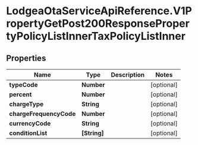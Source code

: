 # LodgeaOtaServiceApiReference.V1PropertyGetPost200ResponsePropertyPolicyListInnerTaxPolicyListInner

## Properties

Name | Type | Description | Notes
------------ | ------------- | ------------- | -------------
**typeCode** | **Number** |  | [optional] 
**percent** | **Number** |  | [optional] 
**chargeType** | **String** |  | [optional] 
**chargeFrequencyCode** | **Number** |  | [optional] 
**currencyCode** | **String** |  | [optional] 
**conditionList** | **[String]** |  | [optional] 


